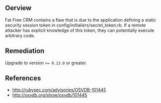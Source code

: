 ## Oerview
Fat Free CRM contains a flaw that is due to the application defining a static
security session token in config/initialiers/secret_token.rb. If a remote
attacker has explicit knowledge of this token, they can potentially execute
arbitrary code.


## Remediation
Upgrade to version `>= 0.13.0` or greater.

## References
- http://rubysec.com/advisories/OSVDB-101445
- http://osvdb.org/show/osvdb/101445
